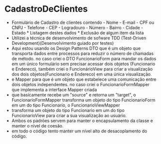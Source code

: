 # CadastroDeClientes
* Formulário de Cadastro de clientes contendo - Nome - E-mail - CPF ou CNPJ - Telefone - CEP - Logradouro - Número - Bairro - Cidade - Estado  * Listagem destes dados * Exclusão de algum item da lista
* Utilizei a técnica de desenvolvimento de sofware TDD (Test-Driven Development)(Desenvolvimento guiado por testes)
* Aqui estou usando os Design Patterns DTO que é um objeto que transporta dados entre processos para reduzir o número de chamadas de método. no caso criei o DTO FuncionarioForm para mandar os dados em um único formulário sem precisar acessar dois objetos (Funcionario e Endereco), também criei o FuncionárioView para criar a visualização dos dois objetos(Funcionario e Endereco) em uma única visualização.
* e Mapper para que é um objeto que estabelece uma comunicação entre dois objetos independentes. no caso criei o FuncionarioFormMapper que implementa a interface Mapper criada
* que basicamente recebe um "source" e retorna um "target", o FuncionarioFormMapper transforma um objeto do tipo FuncionarioForm em um do tipo Funcionario, o FuncionarioViewMapper
* transforma um objeto do tipo Funcionario em um do tipo FuncionarioView para criar a sua visualização ao usuário.
* Ambos os padrões servem para manter o encapsulamento da classe e manter o nível de coesão.
* em todo o código tento manter um nível alto de desacoplamento do código.
